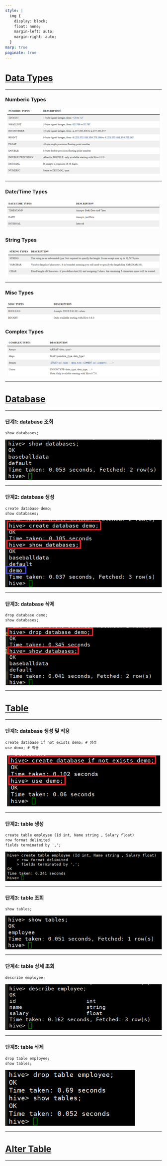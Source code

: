 ```yaml
---
style: |
  img {
    display: block;
    float: none;
    margin-left: auto;
    margin-right: auto;
  }
marp: true
paginate: true
---
```

# [Data Types](https://sparkbyexamples.com/apache-hive/hive-data-types-primitive-complex/)

---
### Numberic Types
![alt text](image.png)

---
### Date/Time Types
![alt text](image-1.png)

### String Types
![alt text](image-2.png)

---
### Misc Types
![alt text](image-3.png)

### Complex Types
![alt text](image-4.png)

---
# [Database](https://www.javatpoint.com/hive-create-database)

---
### 단계1: database 조회
```shell
show databases;
```
![alt text](image-5.png)

---
### 단계2: database 생성
```shell
create database demo; 
show databases;
```
![alt text](image-6.png)

---
### 단계3: database 삭제
```shell
drop database demo; 
show databases;
```
![alt text](image-7.png)

---
# [Table](https://www.javatpoint.com/hive-create-table)

---
### 단계1: database 생성 및 적용 
```shell
create database if not exists demo; # 생성
use demo; # 적용 
```
![alt text](image-8.png)

---
### 단계2: table 생성 
```shell
create table employee (Id int, Name string , Salary float)  
row format delimited  
fields terminated by ','; 
```
![alt text](image-9.png)

---
### 단계3: table 조회  
```shell
show tables;
```
![alt text](image-10.png)

---
### 단계4: table 상세 조회  
```shell
describe employee;
```
![alt text](image-11.png)

---
### 단계5: table 삭제  
```shell
drop table employee;
show tables;
```
![alt text](image-12.png)

---
# [Alter Table](https://www.javatpoint.com/hive-alter-table)

---











